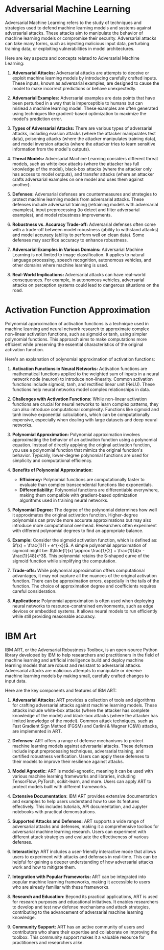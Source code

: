 # Adversarial Machine Learning

Adversarial Machine Learning refers to the study of techniques and strategies used to defend machine learning models and systems against adversarial attacks. These attacks aim to manipulate the behavior of machine learning models or compromise their security. Adversarial attacks can take many forms, such as injecting malicious input data, perturbing training data, or exploiting vulnerabilities in model architectures.

Here are key aspects and concepts related to Adversarial Machine Learning:

1. **Adversarial Attacks:** Adversarial attacks are attempts to deceive or exploit machine learning models by introducing carefully crafted inputs. These inputs, known as adversarial examples, are designed to cause the model to make incorrect predictions or behave unexpectedly.

2. **Adversarial Examples:** Adversarial examples are data points that have been perturbed in a way that is imperceptible to humans but can mislead a machine learning model. These examples are often generated using techniques like gradient-based optimization to maximize the model's prediction error.

3. **Types of Adversarial Attacks:** There are various types of adversarial attacks, including evasion attacks (where the attacker manipulates test data), poisoning attacks (where the attacker manipulates training data), and model inversion attacks (where the attacker tries to learn sensitive information from the model's outputs).

4. **Threat Models:** Adversarial Machine Learning considers different threat models, such as white-box attacks (where the attacker has full knowledge of the model), black-box attacks (where the attacker only has access to model outputs), and transfer attacks (where an attacker crafts adversarial examples on one model and uses them against another).

5. **Defenses:** Adversarial defenses are countermeasures and strategies to protect machine learning models from adversarial attacks. These defenses include adversarial training (retraining models with adversarial examples), input preprocessing (to detect and filter adversarial examples), and model robustness improvements.

6. **Robustness vs. Accuracy Trade-off:** Adversarial defenses often come with a trade-off between model robustness (ability to withstand attacks) and model accuracy (ability to perform well on clean data). Some defenses may sacrifice accuracy to enhance robustness.

7. **Adversarial Examples in Various Domains:** Adversarial Machine Learning is not limited to image classification. It applies to natural language processing, speech recognition, autonomous vehicles, and other domains where machine learning is used.

8. **Real-World Implications:** Adversarial attacks can have real-world consequences. For example, in autonomous vehicles, adversarial attacks on perception systems could lead to dangerous situations on the road.

# Activation Function Approximation

Polynomial approximation of activation functions is a technique used in machine learning and neural network research to approximate complex non-linear activation functions, such as sigmoid or tanh, using simpler polynomial functions. This approach aims to make computations more efficient while preserving the essential characteristics of the original activation function.

Here's an explanation of polynomial approximation of activation functions:

1. **Activation Functions in Neural Networks:** Activation functions are mathematical functions applied to the weighted sum of inputs in a neural network node (neuron) to introduce non-linearity. Common activation functions include sigmoid, tanh, and rectified linear unit (ReLU). These functions help neural networks model complex relationships in data.

2. **Challenges with Activation Functions:** While non-linear activation functions are crucial for neural networks to learn complex patterns, they can also introduce computational complexity. Functions like sigmoid and tanh involve exponential calculations, which can be computationally expensive, especially when dealing with large datasets and deep neural networks.

3. **Polynomial Approximation:** Polynomial approximation involves approximating the behavior of an activation function using a polynomial equation. Instead of directly applying the original activation function, you use a polynomial function that mimics the original function's behavior. Typically, lower-degree polynomial functions are used for simplicity and computational efficiency.

4. **Benefits of Polynomial Approximation:**
   - **Efficiency:** Polynomial functions are computationally faster to evaluate than complex transcendental functions like exponentials.
   - **Differentiability:** Polynomial functions are differentiable everywhere, making them compatible with gradient-based optimization algorithms used in training neural networks.

5. **Polynomial Degree:** The degree of the polynomial determines how well it approximates the original activation function. Higher-degree polynomials can provide more accurate approximations but may also introduce more computational overhead. Researchers often experiment with different polynomial degrees to find an appropriate balance.

6. **Example:** Consider the sigmoid activation function, which is defined as: $f(x) = \frac{1}{1 + e^{-x}}$. A simple polynomial approximation of sigmoid might be: $\tilde{f}(x) \approx \frac{1}{2} + \frac{1}{4}x - \frac{1}{48}x^3$. This polynomial retains the S-shaped curve of the sigmoid function while simplifying the computation.

7. **Trade-offs:** While polynomial approximation offers computational advantages, it may not capture all the nuances of the original activation function. There can be approximation errors, especially in the tails of the function. The choice of approximation degree and coefficients requires careful consideration.

8. **Applications:** Polynomial approximation is often used when deploying neural networks to resource-constrained environments, such as edge devices or embedded systems. It allows neural models to run efficiently while still providing reasonable accuracy.

# IBM Art

IBM ART, or the Adversarial Robustness Toolbox, is an open-source Python library developed by IBM to help researchers and practitioners in the field of machine learning and artificial intelligence build and deploy machine learning models that are robust and resistant to adversarial attacks. Adversarial attacks are malicious attempts to manipulate or deceive machine learning models by making small, carefully crafted changes to input data.

Here are the key components and features of IBM ART:

1. **Adversarial Attacks:** ART provides a collection of tools and algorithms for crafting adversarial attacks against machine learning models. These attacks include white-box attacks (where the attacker has complete knowledge of the model) and black-box attacks (where the attacker has limited knowledge of the model). Common attack techniques, such as Fast Gradient Sign Method (FGSM) and Carlini & Wagner (C&W) attacks, are implemented in ART.

2. **Defenses:** ART offers a range of defense mechanisms to protect machine learning models against adversarial attacks. These defenses include input preprocessing techniques, adversarial training, and certified robustness verification. Users can apply these defenses to their models to improve their resilience against attacks.

3. **Model Agnostic:** ART is model-agnostic, meaning it can be used with various machine learning frameworks and libraries, including TensorFlow, PyTorch, scikit-learn, and more. Users can apply ART to protect models built with different frameworks.

4. **Extensive Documentation:** IBM ART provides extensive documentation and examples to help users understand how to use its features effectively. This includes tutorials, API documentation, and Jupyter notebooks with practical demonstrations.

5. **Supported Attacks and Defenses:** ART supports a wide range of adversarial attacks and defenses, making it a comprehensive toolbox for adversarial machine learning research. Users can experiment with different attack strategies and evaluate the effectiveness of various defenses.

6. **Interactivity:** ART includes a user-friendly interactive mode that allows users to experiment with attacks and defenses in real-time. This can be helpful for gaining a deeper understanding of how adversarial attacks work and how to mitigate them.

7. **Integration with Popular Frameworks:** ART can be integrated into popular machine learning frameworks, making it accessible to users who are already familiar with these frameworks.

8. **Research and Education:** Beyond its practical applications, ART is used for research purposes and educational initiatives. It enables researchers to develop and test new defense mechanisms and attack strategies, contributing to the advancement of adversarial machine learning knowledge.

9. **Community Support:** ART has an active community of users and contributors who share their expertise and collaborate on improving the toolbox. This community support makes it a valuable resource for practitioners and researchers alike.
